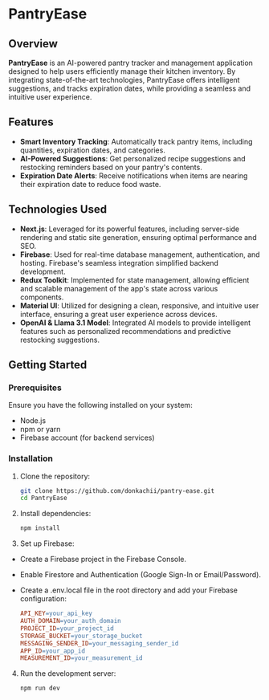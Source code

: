 # PantryEase

## Overview

**PantryEase** is an AI-powered pantry tracker and management application designed to help users efficiently manage their kitchen inventory. By integrating state-of-the-art technologies, PantryEase offers intelligent suggestions, and tracks expiration dates, while providing a seamless and intuitive user experience.

## Features

- **Smart Inventory Tracking**: Automatically track pantry items, including quantities, expiration dates, and categories.
- **AI-Powered Suggestions**: Get personalized recipe suggestions and restocking reminders based on your pantry's contents.
- **Expiration Date Alerts**: Receive notifications when items are nearing their expiration date to reduce food waste.

## Technologies Used

- **Next.js**: Leveraged for its powerful features, including server-side rendering and static site generation, ensuring optimal performance and SEO.
- **Firebase**: Used for real-time database management, authentication, and hosting. Firebase's seamless integration simplified backend development.
- **Redux Toolkit**: Implemented for state management, allowing efficient and scalable management of the app's state across various components.
- **Material UI**: Utilized for designing a clean, responsive, and intuitive user interface, ensuring a great user experience across devices.
- **OpenAI & Llama 3.1 Model**: Integrated AI models to provide intelligent features such as personalized recommendations and predictive restocking suggestions.

## Getting Started

### Prerequisites

Ensure you have the following installed on your system:

- Node.js
- npm or yarn
- Firebase account (for backend services)

### Installation

1. Clone the repository:

   ```bash
   git clone https://github.com/donkachii/pantry-ease.git
   cd PantryEase

2. Install dependencies:
    
   ```bash
   npm install

3. Set up Firebase:

  - Create a Firebase project in the Firebase Console.
  - Enable Firestore and Authentication (Google Sign-In or Email/Password).
  - Create a .env.local file in the root directory and add your Firebase configuration:

      ```makefile
      API_KEY=your_api_key
      AUTH_DOMAIN=your_auth_domain
      PROJECT_ID=your_project_id
      STORAGE_BUCKET=your_storage_bucket
      MESSAGING_SENDER_ID=your_messaging_sender_id
      APP_ID=your_app_id
      MEASUREMENT_ID=your_measurement_id

4. Run the development server:

   ```bash
   npm run dev
